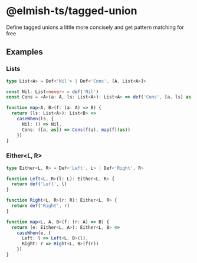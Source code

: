 # @elmish-ts/tagged-union

Define tagged unions a little more concisely and get pattern matching for free

## Examples

### Lists

```ts
type List<A> = Def<'Nil'> | Def<'Cons', [A, List<A>]>

const Nil: List<never> = def('Nil')
const Cons = <A>(a: A, ls: List<A>): List<A> => def('Cons', [a, ls] as [A, List<A>])

function map<A, B>(f: (a: A) => B) {
  return (ls: List<A>): List<B> =>
    caseWhen(ls, {
      Nil: () => Nil,
      Cons: ([a, as]) => Cons(f(a), map(f)(as))
    })
}
```

### Either<L, R>

```ts
type Either<L, R> = Def<'Left', L> | Def<'Right', R>

function Left<L, R>(l: L): Either<L, R> {
  return def('Left', l)
}

function Right<L, R>(r: R): Either<L, R> {
  return def('Right', r)
}

function map<L, A, B>(f: (r: A) => B) {
  return (e: Either<L, A>): Either<L, B> =>
    caseWhen(e, {
      Left: l => Left<L, B>(l),
      Right: r => Right<L, B>(f(r))
    })
}
```
